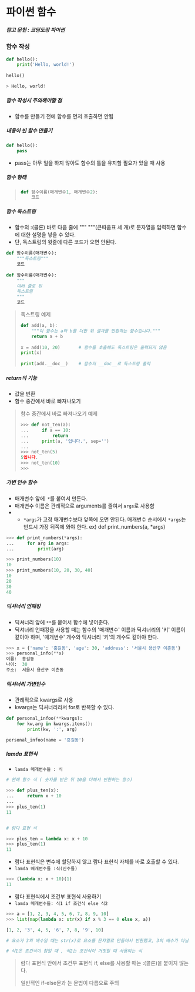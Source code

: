 # 파이썬 함수 

##### 참고 문헌  : 코딩도장 파이썬



### 함수 작성 

```python
def hello():
    print('Hello, world!')
 
hello()

> Hello, world!
```

##### 함수 작성시 주의해야할 점

- 함수를 만들기 전에 함수를 먼저 호출하면 안됨



##### 내용이 빈 함수 만들기

```python
def hello():
    pass
```

- pass는 아무 일을 하지 않아도 함수의 틀을 유지할 필요가 있을 때 사용



##### 함수 형태

> ```python
> def 함수이름(매개변수1, 매개변수2):
>     코드
> ```



##### 함수 독스트링

- 함수의 :(콜론) 바로 다음 줄에 """ """(큰따옴표 세 개)로 문자열을 입력하면 함수에 대한 설명을 넣을 수 있다.
- 단, 독스트링의 윗줄에 다른 코드가 오면 안된다.

```python
def 함수이름(매개변수):
    """독스트링"""
    코드
 
def 함수이름(매개변수):
    """
    여러 줄로 된 
    독스트링
    """
    코드
```



> 독스트링 예제
>
> ```python
> def add(a, b):
>     """이 함수는 a와 b를 더한 뒤 결과를 반환하는 함수입니다."""
>     return a + b
>  
> x = add(10, 20)       # 함수를 호출해도 독스트링은 출력되지 않음
> print(x)
>  
> print(add.__doc__)    # 함수의 __doc__로 독스트링 출력
> ```



#####  return의 기능

- 값을 반환
- 함수 중간에서 바로 빠져나오기

> 함수 중간에서 바로 빠져나오기 예제
>
> ```python
> >>> def not_ten(a):
> ...     if a == 10:
> ...         return
> ...     print(a, '입니다.', sep='')
> ...
> >>> not_ten(5)
> 5입니다.
> >>> not_ten(10)
> >>> 
> ```



##### 가변 인수 함수

- 매개변수 앞에` *`를 붙여서 만든다.  
- 매개변수 이름은 관례적으로 arguments를 줄여서  `args`로 사용함
- * `*args`가 고정 매개변수보다 앞쪽에 오면 안된다. 매개변수 순서에서 `*args`는 반드시 가장 뒤쪽에 와야 한다.   ex) def print_numbers(a, *args)

```python
>>> def print_numbers(*args):
...     for arg in args:
...         print(arg)

>>> print_numbers(10)
10
>>> print_numbers(10, 20, 30, 40)
10
20
30
40
```



##### 딕셔너리 언패킹

- 딕셔너리 앞에 `**`를 붙여서 함수에 넣어준다.
- 딕셔너리 언패킹을 사용할 때는 함수의 '매개변수' 이름과 딕셔너리의 '키'  이름이 같아야 하며, '매개변수' 개수와 딕셔너리 '키'의 개수도 같아야 한다. 

```python
>>> x = {'name': '홍길동', 'age': 30, 'address': '서울시 용산구 이촌동'}
>>> personal_info(**x)
이름:  홍길동
나이:  30
주소:  서울시 용산구 이촌동
```



##### 딕셔너리 가변인수

- 관례적으로 kwargs로 사용
- kwargs는 딕셔너리라서 for로 반복할 수 있다.

```python
def personal_infoo(**kwargs):
    for kw,arg in kwargs.items():
        print(kw, ':', arg)

personal_infoo(name = '홍길동')
```



##### lamda 표현식

- `lamda 매개변수들 : 식`

```python
# 원래 함수 식 ( 숫자를 받은 뒤 10을 더해서 반환하는 함수)

>>> def plus_ten(x):
...     return x + 10
...
>>> plus_ten(1)
11


# 람다 표현 식

>>> plus_ten = lambda x: x + 10
>>> plus_ten(1)
11
```



- 람다 표현식은 변수에 할당하지 않고 람다 표현식 자체를 바로 호출할 수 있다.
- `lamda 매개변수들 :식(인수들)`

```python
>>> (lambda x: x + 10)(1)
11
```



- 람다 표현식에서 조건부 표현식 사용하기
- `lamda 매개변수들: 식1 if 조건식 else 식2`

```python
>>> a = [1, 2, 3, 4, 5, 6, 7, 8, 9, 10]
>>> list(map(lambda x: str(x) if x % 3 == 0 else x, a))

[1, 2, '3', 4, 5, '6', 7, 8, '9', 10]

# 요소가 3의 배수일 때는 str(x)로 요소를 문자열로 만들어서 반환했고, 3의 배수가 아닐 때는 x로 요소를 그대로 반환

# 식1은 조건식이 참일 때 , 식2는 조건식이 거짓일 때 사용되는 식
```

> 람다 표현식 안에서 조건부 표현식 if, else를 사용할 때는 :(콜론)을 붙이지 않는다.
>
> 일반적인 if-else문과 는 문법이 다름으로 주의
